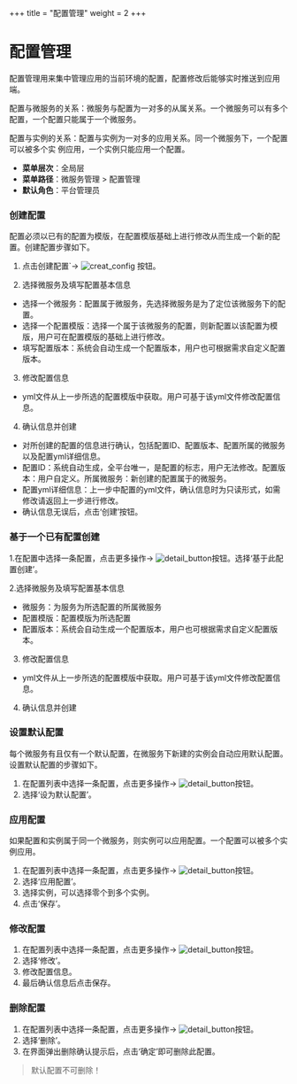 +++
title = "配置管理"
weight = 2
+++

# 配置管理

配置管理用来集中管理应用的当前环境的配置，配置修改后能够实时推送到应用端。

配置与微服务的关系：微服务与配置为一对多的从属关系。一个微服务可以有多个配置，一个配置只能属于一个微服务。

配置与实例的关系：配置与实例为一对多的应用关系。同一个微服务下，一个配置可以被多个实
例应用，一个实例只能应用一个配置。

- **菜单层次**：全局层
- **菜单路径**：微服务管理 > 配置管理
- **默认角色**：平台管理员

### 创建配置

配置必须以已有的配置为模版，在配置模版基础上进行修改从而生成一个新的配置。创建配置步骤如下。

1. 点击创建配置`→ ![creat_config](/docs/user-guide/system-configuration/microservice-management/image/creat_config.png) 按钮。

2. 选择微服务及填写配置基本信息

- 选择一个微服务：配置属于微服务，先选择微服务是为了定位该微服务下的配置。
- 选择一个配置模版：选择一个属于该微服务的配置，则新配置以该配置为模版，用户可在配置模版的基础上进行修改。
- 填写配置版本：系统会自动生成一个配置版本，用户也可根据需求自定义配置版本。

3. 修改配置信息

- yml文件从上一步所选的配置模版中获取。用户可基于该yml文件修改配置信息。

4. 确认信息并创建

- 对所创建的配置的信息进行确认，包括配置ID、配置版本、配置所属的微服务以及配置yml详细信息。
- 配置ID：系统自动生成，全平台唯一，是配置的标志，用户无法修改。配置版本：用户自定义。所属微服务：新创建的配置属于的微服务。
- 配置yml详细信息：上一步中配置的yml文件，确认信息时为只读形式，如需修改请返回上一步进行修改。
- 确认信息无误后，点击‘创建’按钮。

### 基于一个已有配置创建

1.在配置中选择一条配置，点击更多操作→ ![detail_button](/docs/user-guide/system-configuration/microservice-management/image/detail_button.png)按钮。选择‘基于此配置创建’。

2.选择微服务及填写配置基本信息

- 微服务：为服务为所选配置的所属微服务
- 配置模版：配置模版为所选配置
- 配置版本：系统会自动生成一个配置版本，用户也可根据需求自定义配置版本。

3. 修改配置信息

- yml文件从上一步所选的配置模版中获取。用户可基于该yml文件修改配置信息。

4. 确认信息并创建

### 设置默认配置

每个微服务有且仅有一个默认配置，在微服务下新建的实例会自动应用默认配置。设置默认配置的步骤如下。

1. 在配置列表中选择一条配置，点击更多操作→ ![detail_button](/docs/user-guide/system-configuration/microservice-management/image/detail_button.png)按钮。
1. 选择‘设为默认配置’。

### 应用配置

如果配置和实例属于同一个微服务，则实例可以应用配置。一个配置可以被多个实例应用。

1. 在配置列表中选择一条配置，点击更多操作→ ![detail_button](/docs/user-guide/system-configuration/microservice-management/image/detail_button.png)按钮。
1. 选择‘应用配置’。
1. 选择实例，可以选择零个到多个实例。
1. 点击‘保存’。

### 修改配置

1. 在配置列表中选择一条配置，点击更多操作→ ![detail_button](/docs/user-guide/system-configuration/microservice-management/image/detail_button.png)按钮。
1. 选择‘修改’。
1. 修改配置信息。
1. 最后确认信息后点击保存。


### 删除配置

1. 在配置列表中选择一条配置，点击更多操作→ ![detail_button](/docs/user-guide/system-configuration/microservice-management/image/detail_button.png)按钮。
1. 选择‘删除’。
1. 在界面弹出删除确认提示后，点击‘确定’即可删除此配置。

<blockquote class="note">
          默认配置不可删除！
      </blockquote>

